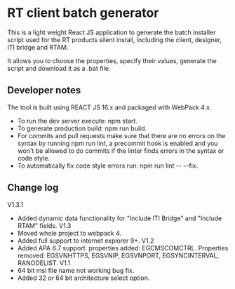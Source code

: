 # RT client batch generator

This is a light weight React JS application to generate the batch installer script used for the RT products silent install, including the client, designer, ITI bridge and RTAM.

It allows you to choose the properties, specify their values, generate the script and download it as a .bat file.

## Developer notes

The tool is built using REACT JS 16.x and packaged with WebPack 4.x. 

 - To run the dev server execute: npm start.
 - To generate production build: npm run build.
 - For commits and pull requests make sure that there are no errors on the syntax by running npm run lint, a precommit hook is enabled and you won't be allowed to do commits if the linter finds errors in the syntax or code style.
 - To automatically fix code style errors run: npm run lint -- --fix.

## Change log
V1.3.1
 - Added dynamic data functionality for "Include ITI Bridge" and "Include RTAM" fields. 
V1.3
 - Moved whole project to webpack 4.
 - Added full support to internet explorer 9+.
V1.2
 - Added APA 6.7 support.
   properties added: EGCMSCOMCTRL.
   Properties removed: EGSVNHTTPS, EGSVNIP, EGSVNPORT, EGSYNCINTERVAL, RANODELIST.
V1.1
 - 64 bit msi file name not working bug fix.
 - Added 32 or 64 bit architecture select option.
